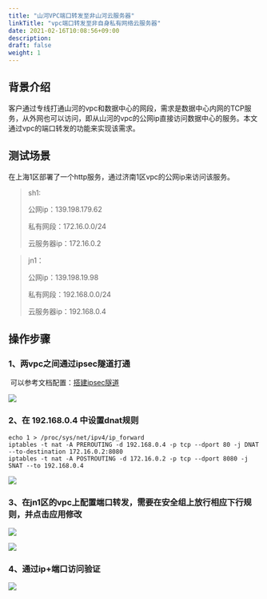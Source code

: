 ```yaml
---
title: "山河VPC端口转发至非山河云服务器"
linkTitle: "vpc端口转发至非自身私有网络云服务器"
date: 2021-02-16T10:08:56+09:00
description:
draft: false
weight: 1
---
```


## **背景介绍**

客户通过专线打通山河的vpc和数据中心的网段，需求是数据中心内网的TCP服务，从外网也可以访问，即从山河的vpc的公网ip直接访问数据中心的服务。本文通过vpc的端口转发的功能来实现该需求。

## 测试场景

在上海1区部署了一个http服务，通过济南1区vpc的公网ip来访问该服务。

>  sh1:
>
>  公网ip：139.198.179.62
>
>  私有网段：172.16.0.0/24
>
>  云服务器ip：172.16.0.2

>  jn1：
>
>  公网ip：139.198.19.98
>
>  私有网段：192.168.0.0/24	
>
>  云服务器ip：192.168.0.4

## 操作步骤

### 1、两vpc之间通过ipsec隧道打通

​	可以参考文档配置：[搭建ipsec隧道](https://docs.shanhe.com/product/network/ipsec)

![](../_images/private_network_1.png)

### 2、在 192.168.0.4 中设置dnat规则

```shell
echo 1 > /proc/sys/net/ipv4/ip_forward
iptables -t nat -A PREROUTING -d 192.168.0.4 -p tcp --dport 80 -j DNAT --to-destination 172.16.0.2:8080
iptables -t nat -A POSTROUTING -d 172.16.0.2 -p tcp --dport 8080 -j SNAT --to 192.168.0.4
```

![](../_images/private_network_2.png)

### 3、在jn1区的vpc上配置端口转发，需要在安全组上放行相应下行规则，并点击应用修改

![](../_images/private_network_3.png)

![](../_images/private_network_4.png)

### 4、通过ip+端口访问验证

![](../_images/private_network_5.png)